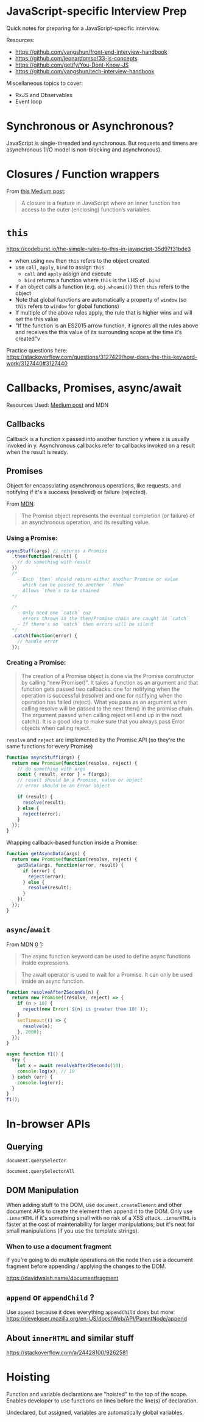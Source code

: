 # JavaScript-specific Interview Prep

Quick notes for preparing for a JavaScript-specific interview.

Resources:

- https://github.com/yangshun/front-end-interview-handbook
- https://github.com/leonardomso/33-js-concepts
- https://github.com/getify/You-Dont-Know-JS
- https://github.com/yangshun/tech-interview-handbook

Miscellaneous topics to cover:

- RxJS and Observables
- Event loop

# Synchronous or Asynchronous?

JavaScript is single-threaded and synchronous. But requests and timers are asynchronous (I/O model is non-blocking and asynchronous).

# Closures / Function wrappers

From [this Medium post](https://medium.freecodecamp.org/javascript-closures-simplified-d0d23fa06ba4):

> A closure is a feature in JavaScript where an inner function has access to the outer (enclosing) function’s variables.

# `this` 

https://codeburst.io/the-simple-rules-to-this-in-javascript-35d97f31bde3

- when using `new` then `this` refers to the object created
- use `call`, `apply`, `bind` to assign `this`
  - `call` and `apply` assign and execute
  - `bind` returns a function where `this` is the LHS of `.bind`
- if an object calls a function (e.g. `obj.whoami()`) then `this` refers to the object
- Note that global functions are automatically a property of `window` (so `this` refers to `window` for global functions)
- If multiple of the above rules apply, the rule that is higher wins and will set the this value
- "If the function is an ES2015 arrow function, it ignores all the rules above and receives the this value of its surrounding scope at the time it’s created"v

Practice questions here: https://stackoverflow.com/questions/3127429/how-does-the-this-keyword-work/3127440#3127440

# Callbacks, Promises, async/await

Resources Used: [Medium post](https://medium.com/codebuddies/getting-to-know-asynchronous-javascript-callbacks-promises-and-async-await-17e0673281ee) and MDN

## Callbacks

Callback is a function x passed into another function y where x is usually invoked in y. Asynchronous callbacks refer to callbacks invoked on a result when the result is ready.

## Promises

Object for encapsulating asynchronous operations, like requests, and notifying if it's a success (resolved) or failure (rejected).

From [MDN](https://developer.mozilla.org/en-US/docs/Web/JavaScript/Reference/Global_Objects/Promise):

> The Promise object represents the eventual completion (or failure) of an asynchronous operation, and its resulting value.

### Using a Promise:

```js
asyncStuff(args) // returns a Promise
  .then(function(result) {
    // do something with result
  })
  /* 
    - Each `then` should return either another Promise or value
      which can be passed to another `.then`
    - Allows `then`s to be chained
  */

  /*
    - Only need one `catch` cuz
      errors thrown in the then/Promise chain are caught in `catch`
    - If there's no `catch` then errors will be silent
  */
  .catch(function(error) {
    // handle error
  });
```

### Creating a Promise:

> The creation of a Promise object is done via the Promise constructor by calling “new Promise()”. It takes a function as an argument and that function gets passed two callbacks: one for notifying when the operation is successful (resolve) and one for notifying when the operation has failed (reject). What you pass as an argument when calling resolve will be passed to the next then() in the promise chain. The argument passed when calling reject will end up in the next catch(). It is a good idea to make sure that you always pass Error objects when calling reject.

`resolve` and `reject` are implemented by the Promise API (so they're the same functions for every Promise)

```js
function asyncStuff(args) {
  return new Promise(function(resolve, reject) {
    // do something with args
    const { result, error } = f(args);
    // result should be a Promise, value or object
    // error should be an Error object

    if (result) {
      resolve(result);
    } else {
      reject(error);
    }
  });
}
```

Wrapping callback-based function inside a Promise:

```js
function getAsyncData(args) {
  return new Promise(function(resolve, reject) {
    getData(args, function(error, result) {
      if (error) {
        reject(error);
      } else {
        resolve(result);
      }
    });
  });
}
```

## `async`/`await`

From MDN [0](https://developer.mozilla.org/en-US/docs/Web/JavaScript/Reference/Operators/async_function) [1](https://developer.mozilla.org/en-US/docs/Web/JavaScript/Reference/Operators/await):

> The async function keyword can be used to define async functions inside expressions.

> The await operator is used to wait for a Promise. It can only be used inside an async function.

```js
function resolveAfter2Seconds(n) {
  return new Promise((resolve, reject) => {
    if (n > 10) {
      reject(new Error(`${n} is greater than 10!`));
    }
    setTimeout(() => {
      resolve(n);
    }, 2000);
  });
}

async function f1() {
  try {
    let x = await resolveAfter2Seconds(10);
    console.log(x); // 10
  } catch (err) {
    console.log(err);
  }
}
f1();
```

# In-browser APIs

## Querying

`document.querySelector`

`document.querySelectorAll`

## DOM Manipulation

When adding stuff to the DOM, use `document.createElement` and other document APIs to create the element then append it to the DOM. Only use `.innerHTML` if it's something small with no risk of a XSS attack. `.innerHTML` is faster at the cost of maintenability for larger manipulations; but it's neat for small manipulations (if you use the template strings).

### When to use a document fragment

If you're going to do multiple operations on the node then use a document fragment before appending / applying the changes to the DOM.

https://davidwalsh.name/documentfragment

## `append` or `appendChild` ?

Use `append` because it does everything `appendChild` does but more: https://developer.mozilla.org/en-US/docs/Web/API/ParentNode/append

## About `innerHTML` and similar stuff

https://stackoverflow.com/a/24428100/9262581

# Hoisting

Function and variable declarations are "hoisted" to the top of the scope. Enables developer to use functions on lines before the line(s) of declaration.

Undeclared, but assigned, variables are automatically global variables.
